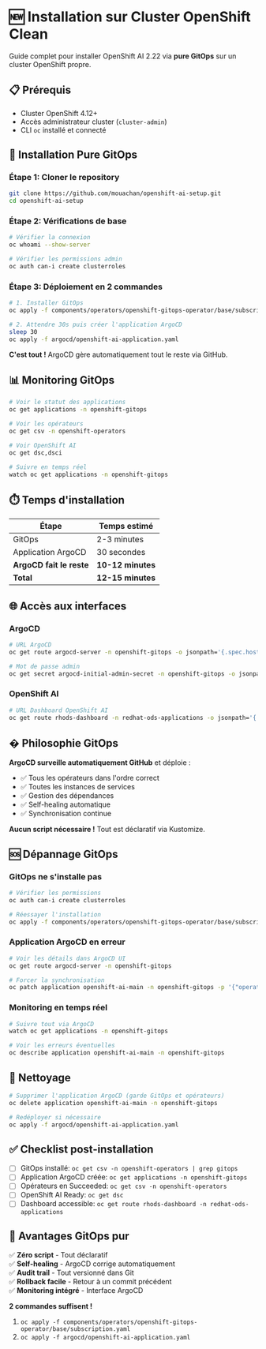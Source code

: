 # 🆕 Installation sur Cluster OpenShift Clean

Guide complet pour installer OpenShift AI 2.22 via **pure GitOps** sur un cluster OpenShift propre.

## 📋 Prérequis

- Cluster OpenShift 4.12+
- Accès administrateur cluster (`cluster-admin`)
- CLI `oc` installé et connecté

## 🚀 Installation Pure GitOps

### Étape 1: Cloner le repository

```bash
git clone https://github.com/mouachan/openshift-ai-setup.git
cd openshift-ai-setup
```

### Étape 2: Vérifications de base

```bash
# Vérifier la connexion
oc whoami --show-server

# Vérifier les permissions admin
oc auth can-i create clusterroles
```

### Étape 3: Déploiement en 2 commandes

```bash
# 1. Installer GitOps
oc apply -f components/operators/openshift-gitops-operator/base/subscription.yaml

# 2. Attendre 30s puis créer l'application ArgoCD  
sleep 30
oc apply -f argocd/openshift-ai-application.yaml
```

**C'est tout !** ArgoCD gère automatiquement tout le reste via GitHub.

## 📊 Monitoring GitOps

```bash
# Voir le statut des applications
oc get applications -n openshift-gitops

# Voir les opérateurs
oc get csv -n openshift-operators

# Voir OpenShift AI
oc get dsc,dsci

# Suivre en temps réel
watch oc get applications -n openshift-gitops
```

## ⏱️ Temps d'installation

| Étape | Temps estimé |
|-------|-------------|
| GitOps | 2-3 minutes |
| Application ArgoCD | 30 secondes |
| **ArgoCD fait le reste** | **10-12 minutes** |
| **Total** | **12-15 minutes** |

## 🌐 Accès aux interfaces

### ArgoCD
```bash
# URL ArgoCD
oc get route argocd-server -n openshift-gitops -o jsonpath='{.spec.host}'

# Mot de passe admin
oc get secret argocd-initial-admin-secret -n openshift-gitops -o jsonpath='{.data.password}' | base64 -d
```

### OpenShift AI
```bash
# URL Dashboard OpenShift AI
oc get route rhods-dashboard -n redhat-ods-applications -o jsonpath='{.spec.host}'
```

## � Philosophie GitOps

**ArgoCD surveille automatiquement GitHub** et déploie :
- ✅ Tous les opérateurs dans l'ordre correct
- ✅ Toutes les instances de services  
- ✅ Gestion des dépendances
- ✅ Self-healing automatique
- ✅ Synchronisation continue

**Aucun script nécessaire !** Tout est déclaratif via Kustomize.

## 🆘 Dépannage GitOps

### GitOps ne s'installe pas
```bash
# Vérifier les permissions
oc auth can-i create clusterroles

# Réessayer l'installation
oc apply -f components/operators/openshift-gitops-operator/base/subscription.yaml
```

### Application ArgoCD en erreur
```bash
# Voir les détails dans ArgoCD UI
oc get route argocd-server -n openshift-gitops

# Forcer la synchronisation
oc patch application openshift-ai-main -n openshift-gitops -p '{"operation":{"sync":{}}}' --type merge
```

### Monitoring en temps réel
```bash
# Suivre tout via ArgoCD
watch oc get applications -n openshift-gitops

# Voir les erreurs éventuelles
oc describe application openshift-ai-main -n openshift-gitops
```

## 🧹 Nettoyage

```bash
# Supprimer l'application ArgoCD (garde GitOps et opérateurs)
oc delete application openshift-ai-main -n openshift-gitops

# Redéployer si nécessaire
oc apply -f argocd/openshift-ai-application.yaml
```

## ✅ Checklist post-installation

- [ ] GitOps installé: `oc get csv -n openshift-operators | grep gitops`
- [ ] Application ArgoCD créée: `oc get applications -n openshift-gitops`  
- [ ] Opérateurs en Succeeded: `oc get csv -n openshift-operators`
- [ ] OpenShift AI Ready: `oc get dsc`
- [ ] Dashboard accessible: `oc get route rhods-dashboard -n redhat-ods-applications`

## 🎯 Avantages GitOps pur

✅ **Zéro script** - Tout déclaratif  
✅ **Self-healing** - ArgoCD corrige automatiquement  
✅ **Audit trail** - Tout versionné dans Git  
✅ **Rollback facile** - Retour à un commit précédent  
✅ **Monitoring intégré** - Interface ArgoCD  

**2 commandes suffisent !**

1. `oc apply -f components/operators/openshift-gitops-operator/base/subscription.yaml`
2. `oc apply -f argocd/openshift-ai-application.yaml`
